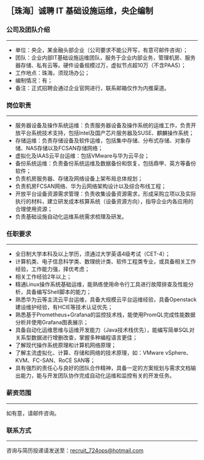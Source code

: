 ## ［珠海］诚聘 IT 基础设施运维，央企编制
### 公司及团队介绍
* * *
- 单位：央企，某金融头部企业（公司要求不能公开写，有意可邮件咨询）；
- 团队：企业内部IT基础设施运维团队，服务于企业内部业务，管理机房、服务器存储、私有云等。硬件设备规模过万，虚拟节点超10万（不含PAAS）；
- 工作地点：珠海，须现场办公；
- 编制情况：有；
- 备注：正式招聘会通过企业官网进行，联系邮箱仅作为内推渠道。
### 岗位职责
* * *
- 服务器设备及操作系统运维：负责服务器设备及操作系统的运维工作，负责开放平台系统技术支持，包括Intel及国产芯片服务器及SUSE、麒麟操作系统；
- 存储运维：负责存储设备及软件运维，包括集中存储、分布式存储、对象存储、NAS存储以及FCSAN存储网络；
- 虚拟化及IAAS云平台运维：包括VMware与华为云平台；
- 备份系统运维：负责备份系统运维及数据备份和恢复，包括鼎甲、英方等备份软件；
- 负责机房服务器、存储及网络设备上架布局总体规划；
- 负责机房FCSAN网络、华为云网络架构设计以及综合布线工程；
- 开放平台设备资源需求管理：负责收集设备资源需求，形成采购立项以及实际执行的材料，建立研发成本核算系统（设备资源方向），指导企业内各应用的合理使用资源；
- 负责基础设施自动化运维系统需求梳理及研发。
### 任职要求
* * *
- 全日制大学本科及以上学历，须通过大学英语4级考试（CET-4）；
- 计算机类、电子信息科学类、数理统计类、软件工程类专业，或具备相关工作经验，工作能力强，择优考虑；
- 相关工作经验2年以上；
- 精通Linux操作系统基础运维，能熟练使用命令行工具进行故障排查及性能分析，具备编写Shell脚本的能力；
- 熟悉华为云等主流云平台运维，具备大规模云平台运维经验，具备Openstack建设维护经验，有HCIE等技术认证优先；
- 熟悉基于Prometheus+Grafana的监控技术栈，能使用PromQL完成性能数据分析并使用Grafana图表展示；
- 具备自动化运维思维与运维开发能力（Java技术栈优先），能编写简单SQL对关系型数据进行增删改查，掌握多种编程语言更佳；
- 了解现代操作系统原理和计算机网络原理；
- 了解主流虚拟化、计算、存储和网络的技术原理，如：VMware vSphere、KVM、FC-SAN、RoCE SAN等；
- 具有强烈的责任心与良好的团队合作精神，具备一定的方案规划与需求文档输出能力，能与开发团队协作完成自动化运维和监控有关的开发任务。
### 薪资范围
* * *
如有意，请邮件咨询。
### 联系方式
* * *
咨询与简历投递请发送至：recruit_724ops@hotmail.com
